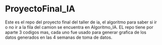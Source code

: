 # ProyectoFinal_IA
Este es el repo del proyecto final del taller de ia, el algoritmo para saber si ir o no ir a la fila del 
camion se encuentra en Algoritmo_IA. EL repo tiene por aparte 3 codigos mas, cada uno fue usado para generar grafica
de los datos generados en las 4 semanas de toma de datos.
